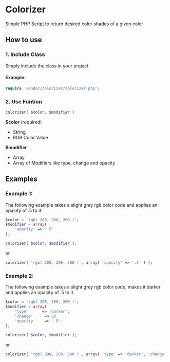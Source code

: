 # Colorizer
Simple PHP Script to return desired color shades of a given color

## How to use

### 1. Include Class
Simply include the class in your project

#### Example:
```php
require 'vendor/colorizer/colorizer.php';
```

### 2. Use Funtion

```php
colorizer( $color, $modifier )
```

**$color** (required)
- String
- RGB Color Value

**$modifier**
- Array
- Array of Modifiers like type, change and opacity

## Examples

### Example 1:

The following example takes a slight grey rgb color code and applies an opacity of .5 to it.

```php
$color = 'rgb( 200, 200, 200 )';
$modifier = array(
	'opacity' => '.5'
);

colorizer( $color, $modifier );
```

or

```php
colorizer( 'rgb( 200, 200, 200 )', array( 'opacity' => '.5' ) );
```

### Example 2:

The following example takes a slight grey rgb color code, makes it darker and applies an opacity of .5 to it.

```php
$color = 'rgb( 200, 200, 200 )';
$modifier = array(
	'type'		=> 'darker',
	'change'	 => 50
	'opacity'	 => '.5'
);

colorizer( $color, $modifier );
```

or

```php
colorizer( 'rgb( 200, 200, 200 )', array( 'type' => 'darker', 'change' => 50, opacity' => '.5' ) );
```
